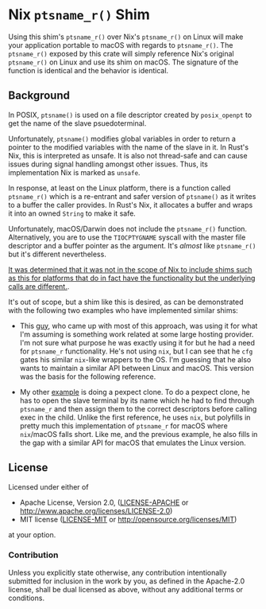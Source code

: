 # Nix `ptsname_r()` Shim

Using this shim's `ptsname_r()` over Nix's `ptsname_r()` on Linux will make your application portable to macOS with regards to `ptsname_r()`. The `ptsname_r()` exposed by this crate will simply reference Nix's original `ptsname_r()` on Linux and use its shim on macOS. The signature of the function is identical and the behavior is identical.

## Background

In POSIX, `ptsname()` is used on a file descriptor created by `posix_openpt` to get the name of the slave psuedoterminal.

Unfortunately, `ptsname()` modifies global variables in order to return a pointer to the modified variables with the name of the slave in it. In Rust's Nix, this is interpreted as unsafe. It is also not thread-safe and can cause issues during signal handling amongst other issues. Thus, its implementation Nix is marked as `unsafe`.

In response, at least on the Linux platform, there is a function called `ptsname_r()` which is a re-entrant and safer version of `ptsname()` as it writes to a buffer the caller provides. In Rust's Nix, it allocates a buffer and wraps it into an owned `String` to make it safe.

Unfortunately, macOS/Darwin does not include the `ptsname_r()` function. Alternatively, you are to use the `TIOCPTYGNAME` syscall with the master file descriptor and a buffer pointer as the argument. It's _almost_ like `ptsname_r()` but it's different nevertheless.

[It was determined that it was not in the scope of Nix to include shims such as this for platforms that do in fact have the functionality but the underlying calls are different.](https://github.com/nix-rust/nix/pull/742).

It's out of scope, but a shim like this is desired, as can be demonstrated with the following two examples who have implemented similar shims:

* This [guy](https://blog.tarq.io/ptsname-on-osx-with-rust/), who came up with most of this approach, was using it for what I'm assuming is something work related at some large hosting provider. I'm not sure what purpose he was exactly using it for but he had a need for `ptsname_r` functionality.  He's not using `nix`, but I can see that he `cfg` gates his similar `nix`-like wrappers to the OS. I'm guessing that he also wants to maintain a similar API between Linux and macOS. This version was the basis for the following reference.

* My other [example](https://github.com/philippkeller/rexpect/blob/a71dd02/src/process.rs#L67) is doing a pexpect clone. To do a pexpect clone, he has to open the slave terminal by its name which he had to find through `ptsname_r` and then assign them to the correct descriptors before calling exec in the child. Unlike the first reference, he uses `nix`, but polyfills in pretty much this implementation of `ptsname_r` for macOS where `nix`/macOS falls short. Like me, and the previous example, he also fills in the gap with a similar API for macOS that emulates the Linux version.

## License

Licensed under either of

 * Apache License, Version 2.0, ([LICENSE-APACHE](LICENSE-APACHE) or http://www.apache.org/licenses/LICENSE-2.0)
 * MIT license ([LICENSE-MIT](LICENSE-MIT) or http://opensource.org/licenses/MIT)

at your option.

### Contribution

Unless you explicitly state otherwise, any contribution intentionally submitted
for inclusion in the work by you, as defined in the Apache-2.0 license, shall be dual licensed as above, without any
additional terms or conditions.
